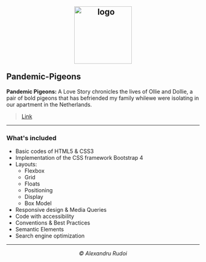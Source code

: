 ## <p align="center"><a href="https://alexandrurudoi.github.io/Personal-Site/"><img src="https://www.seekpng.com/png/full/428-4287240_no-avatar-user-circle-icon-png.png" alt="logo" width="150px" border="0"></a></p>Pandemic-Pigeons

**Pandemic Pigeons:** A Love Story chronicles the lives of Ollie and Dollie, a pair of bold pigeons that has befriended my family whilewe were isolating in our apartment in the Netherlands.

> <p><a href="https://alexandrurudoi.github.io/Pandemic-Pigeons-Project/">Link</a></p>

---

### What's included

+ Basic codes of HTML5 & CSS3
+ Implementation of the CSS framework Bootstrap 4
+ Layouts:
  * Flexbox
  * Grid
  * Floats
  * Positioning
  * Display
  * Box Model
+ Responsive design & Media Queries
+ Code with accessibility
+ Conventions & Best Practices
+ Semantic Elements
+ Search engine optimization

---

<p align="center"><em>&copy; Alexandru Rudoi</em></p>
